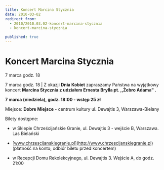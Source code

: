 ```yaml
---
title: Koncert Marcina Stycznia
date: 2010-03-02
redirect_from: 
  - 2010/2010.03.02-koncert-marcina-stycznia
  - koncert-marcina-stycznia

published: true
---
```




# Koncert Marcina Stycznia

<time>7 marca godz. 18</time>

7 marca godz. 18 | 
Z okazji **Dnia Kobiet** zapraszamy Państwa na wyjątkowy koncert **Marcina Stycznia z udziałem Ernesta Brylla pt. ,,Żebro Adama" .**

**7 marca (niedziela), godz. 18:00 - wstęp 25 zł**

Miejsce: **Dobre Miejsce** - centrum kultury
ul. Dewajtis 3, Warszawa-Bielany 

Bilety dostępne:

- w Sklepie Chrześcijańskie Granie, ul. Dewajtis 3 - wejście B, Warszawa. Las Bielański

- [www.chrzescijanskiegranie.pl](http://www.chrzescijanskiegranie.pl)&nbsp; 
&nbsp; (płatność na konto, odbiór biletu przed koncertem)

- w Recepcji Domu Rekolekcyjnego, ul. Dewajtis 3. Wejście A, do godz. 21:00 


<!--CONTENT FROM OLD SERVER (jos before 2013): 7 marca godz. 18 | 
Z okazji **Dnia Kobiet** zapraszamy Państwa na wyjątkowy koncert **Marcina Stycznia z udziałem Ernesta Brylla pt. ,,Żebro Adama" .**

**7 marca (niedziela), godz. 18:00 - wstęp 25 zł**

Miejsce: **Dobre Miejsce** - centrum kultury
ul. Dewajtis 3, Warszawa-Bielany 

Bilety dostępne:

- w Sklepie Chrześcijańskie Granie, ul. Dewajtis 3 - wejście B, Warszawa. Las Bielański

- [www.chrzescijanskiegranie.pl](http://www.chrzescijanskiegranie.pl)&nbsp; 
&nbsp; (płatność na konto, odbiór biletu przed koncertem)

- w Recepcji Domu Rekolekcyjnego, ul. Dewajtis 3. Wejście A, do godz. 21:00 

-->

<!--{{json:{"created_date":"2010-03-02 20:16:28","publish_down":"0000-00-00 00:00:00","id":"882"}}}-->
